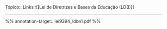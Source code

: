 Tópico::
Links::[[Lei de Diretrizes e Bases da Educação (LDB)]]

---
%%
annotation-target:: lei9394_ldbn1.pdf
%%
